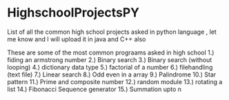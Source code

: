 # HighschoolProjectsPY
List of all the common high school projects asked in python language , let me know and I will upload it in java and C++ also

These are some of the most common prograams asked in high school
1.) fiding an armstrong number
2.) Binary search
3.) Binary search (without looping)
4.) dictionary data type
5.) factorial of a number
6.) filehandling (text file) 
7.) Linear search
8.) Odd even in a array
9.) Palindrome 
10.) Star pattern
11.) Prime and composite number
12.) random module
13.) rotating a list
14.) Fibonacci Sequence generator 
15.) Summation upto n
